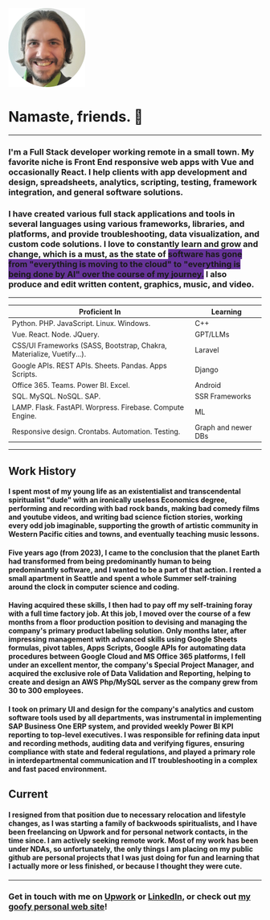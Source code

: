 ![avatar image adam](adamavatarcircle.png)
# Namaste, friends. 🙏

---

### I'm a Full Stack developer working remote in a small town. My favorite niche is Front End responsive web apps with Vue and occasionally React. I help clients with app development and design, spreadsheets, analytics, scripting, testing, framework integration, and general software solutions. 

### I have created various full stack applications and tools in several languages using various frameworks, libraries, and platforms, and provide troubleshooting, data visualization, and custom code solutions. I love to constantly learn and grow and change, which is a must, as the state of <span style="background-color: rebeccapurple;">software has gone from "everything is moving to the cloud" to "everything is being done by AI" over the course of my journey.</span> I also produce and edit written content, graphics, music, and video.

---

| Proficient In | Learning |
| ------------- | ------------- |
| Python. PHP. JavaScript. Linux. Windows. | C++ |
| Vue. React. Node. JQuery. | GPT/LLMs |
| CSS/UI Frameworks (SASS, Bootstrap, Chakra, Materialize, Vuetify...). | Laravel |
| Google APIs. REST APIs. Sheets. Pandas. Apps Scripts. | Django |
| Office 365. Teams. Power BI. Excel. | Android |
| SQL. MySQL. NoSQL. SAP. | SSR Frameworks |
| LAMP. Flask. FastAPI. Worpress. Firebase. Compute Engine. | ML |
| Responsive design. Crontabs. Automation. Testing. | Graph and newer DBs |

---

## Work History

#### I spent most of my young life as an existentialist and transcendental spiritualist "dude" with an ironically useless Economics degree, performing and recording with bad rock bands, making bad comedy films and youtube videos, and writing bad science fiction stories, working every odd job imaginable, supporting the growth of artistic community in Western Pacific cities and towns, and eventually teaching music lessons.

#### Five years ago (from 2023), I came to the conclusion that the planet Earth had transformed from being predominantly human to being predominantly software, and I wanted to be a part of that action. I rented a small apartment in Seattle and spent a whole Summer self-training around the clock in computer science and coding.

#### Having acquired these skills, I then had to pay off my self-training foray with a full time factory job. At this job, I moved over the course of a few months from a floor production position to devising and managing the company's primary product labeling solution. Only months later, after impressing management with advanced skills using Google Sheets formulas, pivot tables, Apps Scripts, Google APIs for automating data procedures between Google Cloud and MS Office 365 platforms, I fell under an excellent mentor, the company's Special Project Manager, and acquired the exclusive role of Data Validation and Reporting, helping to create and design an AWS Php/MySQL server as the company grew from 30 to 300 employees. 

#### I took on primary UI and design for the company's analytics and custom software tools used by all departments, was instrumental in implementing SAP Business One ERP system, and provided weekly Power BI KPI reporting to top-level executives. I was responsible for refining data input and recording methods, auditing data and verifying figures, ensuring compliance with state and federal regulations, and played a primary role in interdepartmental communication and IT troubleshooting in a complex and fast paced environment.

## Current

#### I resigned from that position due to necessary relocation and lifestyle changes, as I was starting a family of backwoods spiritualists, and I have been freelancing on Upwork and for personal network contacts, in the time since. I am actively seeking remote work. Most of my work has been under NDAs, so unfortunately, the only things I am placing on my public github are personal projects that I was just doing for fun and learning that I actually more or less finished, or because I thought they were cute.

--- 

### **Get in touch with me on [Upwork](https://www.upwork.com/freelancers/~01527a09cdcfd75500) or [LinkedIn](https://www.linkedin.com/in/adam-loewen-3218ab48/), or check out [my goofy personal web site](https://steinunlimited.com/)!**
